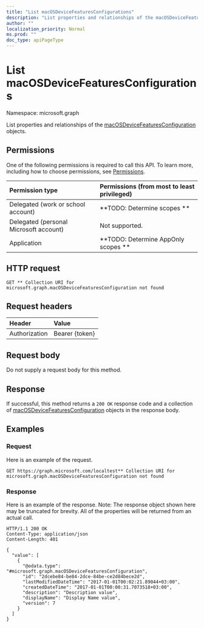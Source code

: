 ```yaml
---
title: "List macOSDeviceFeaturesConfigurations"
description: "List properties and relationships of the macOSDeviceFeaturesConfiguration objects."
author: ""
localization_priority: Normal
ms.prod: ""
doc_type: apiPageType
---
```


# List macOSDeviceFeaturesConfigurations

Namespace: microsoft.graph

List properties and relationships of the [macOSDeviceFeaturesConfiguration](../resources/macosdevicefeaturesconfiguration.md) objects.

## Permissions
One of the following permissions is required to call this API. To learn more, including how to choose permissions, see [Permissions](/concepts/permissions-reference.md).

|Permission type|Permissions (from most to least privileged)|
|:---|:---|
|Delegated (work or school account)|**TODO: Determine scopes **|
|Delegated (personal Microsoft account)|Not supported.|
|Application|**TODO: Determine AppOnly scopes **|

## HTTP request
<!-- {
  "blockType": "ignored"
}
-->
``` http
GET ** Collection URI for microsoft.graph.macOSDeviceFeaturesConfiguration not found
```

## Request headers
|Header|Value|
|:---|:---|
|Authorization|Bearer {token}|

## Request body
Do not supply a request body for this method.

## Response
If successful, this method returns a `200 OK` response code and a collection of [macOSDeviceFeaturesConfiguration](../resources/macosdevicefeaturesconfiguration.md) objects in the response body.

## Examples

### Request
Here is an example of the request.
<!-- {
  "blockType": "request",
  "name": "get_macosdevicefeaturesconfiguration"
}
-->
``` http
GET https://graph.microsoft.com/localtest** Collection URI for microsoft.graph.macOSDeviceFeaturesConfiguration not found
```

### Response
Here is an example of the response. Note: The response object shown here may be truncated for brevity. All of the properties will be returned from an actual call.
<!-- {
  "blockType": "response",
  "truncated": true,
  "@odata.type": "collection(microsoft.graph.macosdevicefeaturesconfiguration)"
}
-->
``` http
HTTP/1.1 200 OK
Content-Type: application/json
Content-Length: 401

{
  "value": [
    {
      "@odata.type": "#microsoft.graph.macOSDeviceFeaturesConfiguration",
      "id": "2dcebe84-be84-2dce-84be-ce2d84bece2d",
      "lastModifiedDateTime": "2017-01-01T00:02:21.89044+03:00",
      "createdDateTime": "2017-01-01T00:00:31.7073518+03:00",
      "description": "Description value",
      "displayName": "Display Name value",
      "version": 7
    }
  ]
}
```

